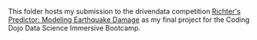 This folder hosts my submission to the drivendata competition [Richter's Predictor: Modeling Earthquake Damage](https://www.drivendata.org/competitions/57/nepal-earthquake/page/134/) as my final project for the Coding Dojo Data Science Immersive Bootcamp. 
